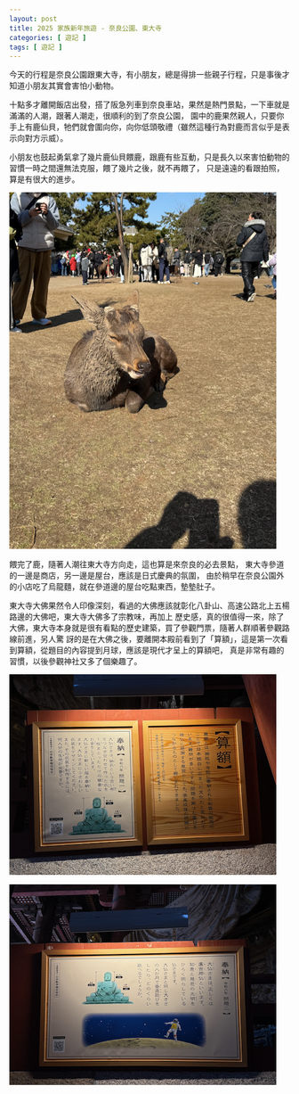 ```yaml
---
layout: post
title: 2025 家族新年旅遊 - 奈良公園、東大寺
categories: [ 遊記 ]
tags: [ 遊記 ]
---
```


今天的行程是奈良公園跟東大寺，有小朋友，總是得排一些親子行程，只是事後才知道小朋友其實會害怕小動物。

十點多才離開飯店出發，搭了阪急列車到奈良車站，果然是熱門景點，一下車就是滿滿的人潮，跟著人潮走，很順利的到了奈良公園，
園中的鹿果然親人，只要你手上有鹿仙貝，牠們就會圍向你，向你低頭敬禮（雖然這種行為對鹿而言似乎是表示向對方示威）。

小朋友也鼓起勇氣拿了幾片鹿仙貝餵鹿，跟鹿有些互動，只是長久以來害怕動物的習慣一時之間還無法克服，餵了幾片之後，就不再餵了，
只是遠遠的看跟拍照，算是有很大的進步。

![奈良公園的鹿](/assets/2025-01/nai-liang-park.png)

餵完了鹿，隨著人潮往東大寺方向走，這也算是來奈良的必去景點， 東大寺參道的一邊是商店，另一邊是屋台，應該是日式慶典的氛圍，
由於稍早在奈良公園外的小店吃了烏龍麵，就在參道邊的屋台吃點東西，墊墊肚子。

東大寺大佛果然令人印像深刻，看過的大佛應該就彰化八卦山、高速公路北上五楊路邊的大佛吧，東大寺大佛多了宗教味，再加上
歷史感，真的很值得一來，除了大佛，東大寺本身就是很有看點的歷史建築，買了參觀門票，隨著人群順著參觀路線前進，另人驚
訝的是在大佛之後，要離開本殿前看到了「算額」，這是第一次看到算額，從題目的內容提到月球，應該是現代才呈上的算額吧，
真是非常有趣的習慣，以後參觀神社又多了個樂趣了。

![算額(一)](/assets/2025-01/dong-da-si-suane-1.png)

![算額(二)](/assets/2025-01/dong-da-si-suane-2.png)

